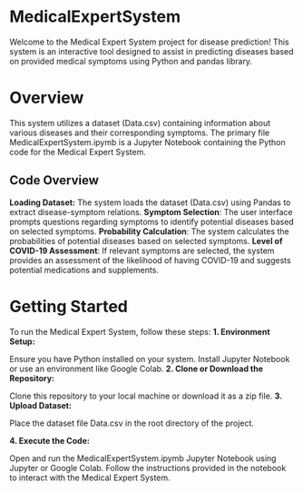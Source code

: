 # MedicalExpertSystem
Welcome to the Medical Expert System project for disease prediction! This system is an interactive tool designed to assist in predicting diseases based on provided medical symptoms using Python and pandas library.
# Overview
This system utilizes a dataset (Data.csv) containing information about various diseases and their corresponding symptoms. The primary file MedicalExpertSystem.ipymb is a Jupyter Notebook containing the Python code for the Medical Expert System.
## Code Overview
****Loading Dataset:**** The system loads the dataset (Data.csv) using Pandas to extract disease-symptom relations.
**Symptom Selection**: The user interface prompts questions regarding symptoms to identify potential diseases based on selected symptoms.
****Probability Calculation****: The system calculates the probabilities of potential diseases based on selected symptoms.
**Level of COVID-19 Assessment**: If relevant symptoms are selected, the system provides an assessment of the likelihood of having COVID-19 and suggests potential medications and supplements.
# Getting Started
To run the Medical Expert System, follow these steps:
**1. Environment Setup:**

Ensure you have Python installed on your system.
Install Jupyter Notebook or use an environment like Google Colab.
**2. Clone or Download the Repository:**

Clone this repository to your local machine or download it as a zip file.
**3. Upload Dataset:**

Place the dataset file Data.csv in the root directory of the project.

**4. Execute the Code:**

Open and run the MedicalExpertSystem.ipymb Jupyter Notebook using Jupyter or Google Colab.
Follow the instructions provided in the notebook to interact with the Medical Expert System.
